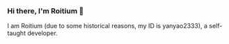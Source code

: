 ### Hi there, I'm Roitium 👋

I am Roitium (due to some historical reasons, my ID is yanyao2333), a self-taught developer.

<!---
![yanyao's Github stats](https://github-readme-stats.vercel.app/api?username=yanyao2333&theme=dark&show_icons=true&count_private=true)

![most lang](https://github-readme-stats-anuraghazra1.vercel.app/api/top-langs/?username=yanyao2333&theme=dark&hide_border=false&no-bg=true&no-frame=true&langs_count=10)

-->
